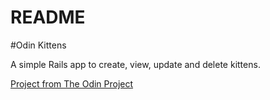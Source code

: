 # README

#Odin Kittens

A simple Rails app to create, view, update and delete kittens.

[Project from The Odin Project](https://www.theodinproject.com/lessons/ruby-on-rails-kittens-api)